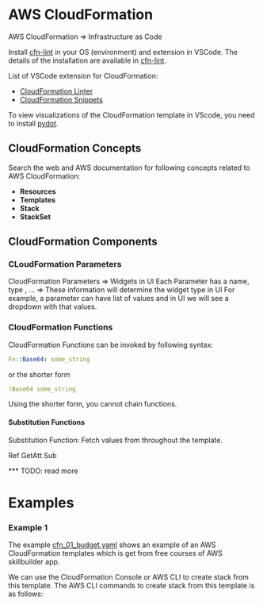 # AWS CloudFormation
AWS CloudFormation => Infrastructure as Code

Install [cfn-lint](https://github.com/aws-cloudformation/cfn-lint) in your OS (environment) and extension in VSCode. The details of the installation are available in [cfn-lint](https://github.com/aws-cloudformation/cfn-lint).


List of VSCode extension for CloudFormation:
- [CloudFormation Linter](https://marketplace.visualstudio.com/items?itemName=kddejong.vscode-cfn-lint)
- [CloudFormation Snippets](https://marketplace.visualstudio.com/items?itemName=dannysteenman.cloudformation-yaml-snippets)

To view visualizations of the CloudFormation template in VScode, you need to install [pydot](https://pypi.org/project/pydot/).

## CloudFormation Concepts
Search the web and AWS documentation for following concepts related to AWS CloudFormation:
- **Resources**
- **Templates**
- **Stack**
- **StackSet**

## CloudFormation Components
### CLoudFormation Parameters
CloudFormation Parameters => Widgets in UI
Each Parameter has a name, type , ... => These information will determine the widget type in UI
For example, a parameter can have list of values and in UI we will see a dropdown with that values.

### CloudFormation Functions
CloudFormation Functions can be invoked by following syntax:
```yaml
Fn::Base64: some_string
```
or the shorter form
```yaml
!Base64 some_string
```
Using the shorter form, you cannot chain functions.
#### Substitution Functions
Substitution Function: Fetch values from throughout the template.

Ref
GetAtt
Sub

*** TODO: read more




# Examples

### Example 1
The example [cfn_01_budget.yaml]("./cfn_01_budget.yaml") shows an example of an AWS CloudFormation templates which is get from free courses of AWS skillbuilder app.

We can use the CloudFormation Console or AWS CLI to create stack from this template.
The AWS CLI commands to create stack from this template is as follows:
```bash

```


 
